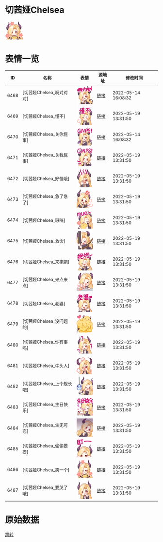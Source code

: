 # 切茜娅Chelsea

<img src="./cover.png" height="60" alt="cover" />

# 表情一览

|ID|名称|表情|源地址|修改时间|
|----|----|----|----|----|
|6468|[切茜娅Chelsea_啊对对对]|<img src="./pic/006468_%5B切茜娅Chelsea_啊对对对%5D.png" height="60" alt="啊对对对"/>|[链接](http://i0.hdslb.com/bfs/emote/80b4f2a6588d585e802c2273086e2e78743e90be.png)|2022-05-14 16:08:32|
|6469|[切茜娅Chelsea_懂不]|<img src="./pic/006469_%5B切茜娅Chelsea_懂不%5D.png" height="60" alt="懂不"/>|[链接](http://i0.hdslb.com/bfs/emote/bf8dfd9a9c2c2f79da5233df63915efb6e4b5973.png)|2022-05-19 13:31:50|
|6470|[切茜娅Chelsea_关你屁事]|<img src="./pic/006470_%5B切茜娅Chelsea_关你屁事%5D.png" height="60" alt="关你屁事"/>|[链接](http://i0.hdslb.com/bfs/emote/479f5f2dce2be0ef6e8a879ef11a0f28b461da06.png)|2022-05-14 16:08:32|
|6471|[切茜娅Chelsea_关我屁事]|<img src="./pic/006471_%5B切茜娅Chelsea_关我屁事%5D.png" height="60" alt="关我屁事"/>|[链接](http://i0.hdslb.com/bfs/emote/cb3ecdcc297d88ba154b66ac87ccf8077e954d4a.png)|2022-05-19 13:31:50|
|6472|[切茜娅Chelsea_好怪哦]|<img src="./pic/006472_%5B切茜娅Chelsea_好怪哦%5D.png" height="60" alt="好怪哦"/>|[链接](http://i0.hdslb.com/bfs/emote/6d1bb48122a551501945eb9c089b47ab08bc0a8e.png)|2022-05-19 13:31:50|
|6473|[切茜娅Chelsea_急了急了]|<img src="./pic/006473_%5B切茜娅Chelsea_急了急了%5D.png" height="60" alt="急了急了"/>|[链接](http://i0.hdslb.com/bfs/emote/1e855a7c1afb60978178ff6f2b6d3ab9a7a20a3c.png)|2022-05-19 13:31:50|
|6474|[切茜娅Chelsea_啾咪]|<img src="./pic/006474_%5B切茜娅Chelsea_啾咪%5D.png" height="60" alt="啾咪"/>|[链接](http://i0.hdslb.com/bfs/emote/64f58e2bd80e8106284c408cdf7377c7f8862f49.png)|2022-05-19 13:31:50|
|6475|[切茜娅Chelsea_救命]|<img src="./pic/006475_%5B切茜娅Chelsea_救命%5D.png" height="60" alt="救命"/>|[链接](http://i0.hdslb.com/bfs/emote/5cc06525121f04e6a2ce084b00cefb2e6a5578bc.png)|2022-05-19 13:31:50|
|6476|[切茜娅Chelsea_来抱抱]|<img src="./pic/006476_%5B切茜娅Chelsea_来抱抱%5D.png" height="60" alt="来抱抱"/>|[链接](http://i0.hdslb.com/bfs/emote/4cf3bf0ec784b6d586be1d1a5c1af36a8c203a2c.png)|2022-05-19 13:31:50|
|6477|[切茜娅Chelsea_来点来点]|<img src="./pic/006477_%5B切茜娅Chelsea_来点来点%5D.png" height="60" alt="来点来点"/>|[链接](http://i0.hdslb.com/bfs/emote/85811db81dc6eff340fa3c6dbbeac0987fdfd4ac.png)|2022-05-19 13:31:50|
|6478|[切茜娅Chelsea_老婆]|<img src="./pic/006478_%5B切茜娅Chelsea_老婆%5D.png" height="60" alt="老婆"/>|[链接](http://i0.hdslb.com/bfs/emote/4ee66e965119a5e23b91b44bbbc30817e2404b46.png)|2022-05-19 13:31:50|
|6479|[切茜娅Chelsea_没问题的]|<img src="./pic/006479_%5B切茜娅Chelsea_没问题的%5D.png" height="60" alt="没问题的"/>|[链接](http://i0.hdslb.com/bfs/emote/b671029680506f5a39032c50f9f6ba3b22b27742.png)|2022-05-19 13:31:50|
|6480|[切茜娅Chelsea_你有事吗]|<img src="./pic/006480_%5B切茜娅Chelsea_你有事吗%5D.png" height="60" alt="你有事吗"/>|[链接](http://i0.hdslb.com/bfs/emote/db414a4f9cb4b8b454b373a00a8cf5c7655287a9.png)|2022-05-19 13:31:50|
|6481|[切茜娅Chelsea_牛头人]|<img src="./pic/006481_%5B切茜娅Chelsea_牛头人%5D.png" height="60" alt="牛头人"/>|[链接](http://i0.hdslb.com/bfs/emote/e8aa7b2baba534d8a41f8c18af652573102cb4a0.png)|2022-05-19 13:31:50|
|6482|[切茜娅Chelsea_上个舰长吧]|<img src="./pic/006482_%5B切茜娅Chelsea_上个舰长吧%5D.png" height="60" alt="上个舰长吧"/>|[链接](http://i0.hdslb.com/bfs/emote/b561b2e0f0afcaaa0a11454c0364421bbcc183c8.png)|2022-05-19 13:31:50|
|6483|[切茜娅Chelsea_生日快乐]|<img src="./pic/006483_%5B切茜娅Chelsea_生日快乐%5D.png" height="60" alt="生日快乐"/>|[链接](http://i0.hdslb.com/bfs/emote/f2b00f522a3e6b20bf77fba9210002c38e4124c2.png)|2022-05-19 13:31:50|
|6484|[切茜娅Chelsea_生无可恋]|<img src="./pic/006484_%5B切茜娅Chelsea_生无可恋%5D.png" height="60" alt="生无可恋"/>|[链接](http://i0.hdslb.com/bfs/emote/118e958bd9d1e56bb8702c649aeefd6d84773cd6.png)|2022-05-19 13:31:50|
|6485|[切茜娅Chelsea_偷偷摸摸]|<img src="./pic/006485_%5B切茜娅Chelsea_偷偷摸摸%5D.png" height="60" alt="偷偷摸摸"/>|[链接](http://i0.hdslb.com/bfs/emote/86b38e8b4b5863b2ec98bc0b6ec72cbd749d794b.png)|2022-05-19 13:31:50|
|6486|[切茜娅Chelsea_笑一个]|<img src="./pic/006486_%5B切茜娅Chelsea_笑一个%5D.png" height="60" alt="笑一个"/>|[链接](http://i0.hdslb.com/bfs/emote/db4b3ce6b3b8beb59617b9d8c1456a5c2029d842.png)|2022-05-19 13:31:50|
|6487|[切茜娅Chelsea_要哭了哦]|<img src="./pic/006487_%5B切茜娅Chelsea_要哭了哦%5D.png" height="60" alt="要哭了哦"/>|[链接](http://i0.hdslb.com/bfs/emote/bd23a4d8a5f0b5964d754a0243cd1e8009e438e1.png)|2022-05-19 13:31:50|

# 原始数据

[跳转](./raw.json)

